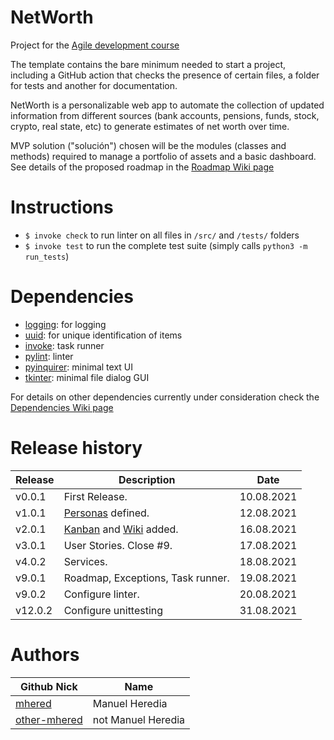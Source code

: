 # NetWorth

Project for the [Agile development course](https://jj.github.io/curso-tdd)

The template contains the bare minimum needed to start a project, including a
GitHub action that checks the presence of certain files, a folder for tests and
another for documentation.

NetWorth is a personalizable web app to automate the collection of updated information
from different sources (bank accounts, pensions, funds, stock, crypto, real state, etc)
to generate estimates of net worth over time.

MVP solution ("solución") chosen will be the modules (classes and methods) required to manage a
portfolio of assets and a basic dashboard. See details of the proposed roadmap in the [Roadmap Wiki page](https://github.com/team-mhered/NetWorth/wiki/Roadmap)

# Instructions
* `$ invoke check` to run linter on all files in `/src/` and `/tests/` folders
* `$ invoke test` to run the complete test suite (simply calls `python3 -m run_tests`)


# Dependencies
* [logging](https://docs.python.org/3/howto/logging.html): for logging
* [uuid](https://docs.python.org/3/library/uuid.html): for unique identification of items
* [invoke](http://www.pyinvoke.org/): task runner
* [pylint](https://www.pylint.org/): linter
* [pyinquirer](https://pypi.org/project/PyInquirer/): minimal text UI
* [tkinter](https://docs.python.org/3/library/tkinter.html): minimal file dialog GUI


For details on other dependencies currently under consideration check the [Dependencies Wiki page](https://github.com/team-mhered/NetWorth/wiki/Dependencies)

# Release history
| Release | Description                      | Date       |
| ------- | -------------------------------- | ---------- |
| v0.0.1  | First Release.                   | 10.08.2021 |
| v1.0.1  | [Personas](./personas.md) defined.   | 12.08.2021 |
| v2.0.1  | [Kanban](https://github.com/team-mhered/dummy-project/projects/1) and [Wiki](https://github.com/team-mhered/dummy-project/wiki) added. | 16.08.2021    |
| v3.0.1  | User Stories. Close #9.          | 17.08.2021 |
| v4.0.2  | Services.                        | 18.08.2021 |
| v9.0.1  | Roadmap, Exceptions, Task runner.| 19.08.2021 |
| v9.0.2  | Configure linter.                | 20.08.2021 |
| v12.0.2  | Configure unittesting           | 31.08.2021 |

# Authors

| Github Nick                                 | Name                  |
| ------------------------------------------- | --------------------- |
| [mhered](https://github.com/mhered)         | Manuel Heredia        |
| [other-mhered](https://github.com/mhered)  | not Manuel Heredia    |
